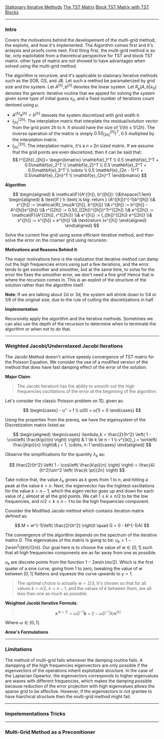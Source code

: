 [Stationary Iterative Methods](Stationary%20Iterative%20Methods.md)
[The TST Matrix](The%20TST%20Matrix.md)
[Block TST Matrix with TST Blocks](Block%20TST%20Matrix%20with%20TST%20Blocks.md)


---
### **Intro**

Covers the motivations behind the developement of the multi-grid method, the exploits, and how it's implemented. The Algorithm comes first and it's anlaysis and proofs come next. First thing first, the multi-grid method is so far, only exploitable from a theoretical perspective for TST and block TST matrix. other type of matrix are not showed to have advantages when solved using the multi-grid method. 

The algorithm is recursive, and it's applicable to staionary iterative methods such as the SOR, GS, and JB. Let such a method be paramaterized by grid size and the system. Let $A^{[h]}, b^{[n]}$ denotes the linear system. Let $R_\mu(A, b|x_0)$ denotes the generic iterative routine that we appied for solving the system given some type of initial guess $x_0$, and a fixed number of iterations count dentoed using $\mu$. 

* $A^{[h]}x^{[h]} = b^{[h]}$ denoets the system discretized with grid width $h$. 
* $I_{[h]}^{[2h]}$: The interplation matrix that interplate the residual/solution vector from the grid point $2h$ to $h$. It should have the size of $1/(h)\times 1/(2h)$. The inverse operation of the matrix is simply $0.5(I^{[h]}_{[2h]})^T$, $0.5$ multiplied by the interplation matrix. 
* $I^{[2h]}_{[h]}$: The interplation matrix, it's a $n\times 2n$ sized matrix. If we assume that the grid points are even discretized, then it can be said that: 
    $$
        I^{[2h]}_{[h]}= 
        \begin{bmatrix}
            \mathbf{e}_1^T
            \\
            0.5 \mathbf{e}_1^T + 0.5\mathbf{e}_2^T
            \\
            \mathbf{e_2}^T
            \\
            0.5 \mathbf{e}_2^T + 0.5\mathbf{e}_3^T
            \\
            \vdots 
            \\
            0.5 \mathbf{e}_{2n - 1}^T + 0.5\mathbf{e}_{2n}^T
            \\
            \mathbf{e}_{2n}^T
        \end{bmatrix}
    $$

**Algorithm**

$$
\begin{aligned}
    & \mathcal{F}(A^{[h]}, b^{[h]}): 
    \\&\hspace{1.1em}
    \begin{aligned}
        & \text{If } h \text{ is big: return } (A^{[h]})^{-1}b^{[h]}
        \\&
        x^{[h]} := \mathcal{R}_\mu(A^{[h]}, b^{[h]})
        \\&
        r^{[h]} := b^{[h]} - A^{[h]}x^{[h]}
        \\&
        r^{[2h]} := 0.5(I_{[2h]}^{[h]})^Tr^{[2h]}
        \\&
        e^{[2h]} := \mathcal{F}(A^{[2h]}, r^{[2h]})
        \\&
        e^{[h]} := I_{[h]}^{[2h]} e^{[2h]}
        \\&
        x^{[h]} := x^{[h]} + e^{[h]}
        \\& 
        \text{return }x^{[h]}
    \end{aligned}    
\end{aligned}
$$

Solve the current fine grid using some efficient iterative method, and then solve the error on the coarser grid using recursion. 

**Motivations and Reasons Behind it**: 

The major motivations here is the realization that iterative method can damp out the high frequencies errors using just a few iterations, and the error tends to get smoother and smoother, but at the same time, to solve for the error the fixes the smoother error, we don't need a fine grid! Hence that is where the recursion comes in. This is an exploit of the structure of the solution rather than the algorithm itself. 

**Note**: If we are talking about 2d or 3d, the system will shrink down to 1/4 or 1/8 of the original size, due to the rule of cutting the discretizations in half. 

**Implementation**

Recursively apply the algorithm and the iterative methods. Sometimes we can also use the depth of the recursion to determine when to terminate the algorithm or when not to do that. 

---
### **Weighted Jacobi/Underrelaxed Jacobi Iterations**

The Jacobi Method doesn't achive speedy convergence of TST matrix for the Poisson Equation. We consider the use of a modified version of the method that does have fast damping effect of the error of the solution. 

**Major Claim**:

> The Jacobi Iterationl has the ability to smooth out the high frequencies oscillations of the error at the beginning of the algorithm. 

Let's consider the classic Poisson problem on 1D, given as: 

$$
    \begin{cases}
        - u'' = f
        \\
        u(0) = u(1) = 0
    \end{cases}
$$

Using the properties from the prereq, we have the eigensystem of the Discretization matrix listed as: 

$$
\begin{aligned}
    \begin{cases}
        \lambda_k = \frac{2}{h^2}
        \left(
            1 - \cos\left(
                \frac{k\pi}{n}
            \right)
        \right) & 1 \le k \le n - 1 
        \\
        v^{(k)}_j = \sin\left(
            \frac{jk\pi}{n} 
        \right)& j = 1, \cdots, n-1
    \end{cases}
\end{aligned}
$$

Observe the simplifications for the quantity $\lambda_k$ as: 

$$
\frac{2}{h^2}
        \left(
            1 - \cos\left(
                \frac{k\pi}{n}
            \right)
        \right) = 
        \frac{4}{h^2}\sin^2 \left(
            \frac{k \pi}{2n}
        \right)
$$

Take notice that, the value $\lambda_k$ grows as $k$ goes from $1$ to $n$, and hitting a peak at the value $k = n$. Next, the eigenvector has the hightest oscillations for the value $k = n - 1$, which the eigen vector goes up and down for each value of $j$, almost at all the grid points. We call $1 \le k \le n/2$ to be the low frequencies, and $n/2 < k \le n - 1$ to be the high frequencies component. 

Consider the Modified Jacobi method which contains iteration matrix defined as: 

$$
M = w^{-1}\left(
    \frac{2}{h^2}
\right)I \quad G = (I - M^{-1}A)
$$

The convergence of the algorithm depends on the spectrum of the iterative matrix $G$. The eigenvalues of the matrix is going to be: $u_k = 1 - 2w\sin^2((k\pi)/(2n))$. Our goal here is to choose the value of $w\in [0, 1]$ such that all high frequencies components are as far away from one as possible. 

$u_k$ are discrete points from the function $1 - 2w\sin(\pi x/2)$. Which is the first quater of a sine curve, going from 1 to zero, tweaking the value of $w$ between $[0, 1]$ flattens and squeeze the curve upwards to $y =1$. 

> The optimal choice is actually $w = 2/3$, It's chosen so that for all values $k = n/2$, $k = n - 1$, and the values of $k$ between them, are all less than one as much as possible. 


**Weighted Jacobi Iterative Formula**: 

> $$
> \mathbf{x}^{(k+1)}=\omega D^{-1} \mathbf{b}+\left(I-\omega D^{-1} A\right) \mathbf{x}^{(k)}
> $$

Where $\omega \in [0, 1]$. 

**Anne's Formulations**




---
### **Limitations**

The method of multi-grid fails whenever the damping routine fails. A dampping of the high frequencies eigenvectors are only possible if the eigenvectors of the operations inherit exploitable structure. In the case of the Laplacian Opeartor, the eigenvectors corresponds to higher eigenvalues are waves with different frequencies, which makes the damping possible because reduction of the error projection with high eigenvalues allows the sparse grid to be affective. However, if the eigenvectors is not grantee to have hiarchical structure then the multi-grid method might fail. 



---
### **Impelementations Tricks**

---
### **Multi-Grid Method as a Preconitioner**


